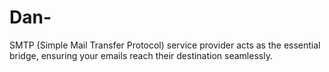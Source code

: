 # Dan-
SMTP (Simple Mail Transfer Protocol) service provider acts as the essential bridge, ensuring your emails reach their destination seamlessly. 
